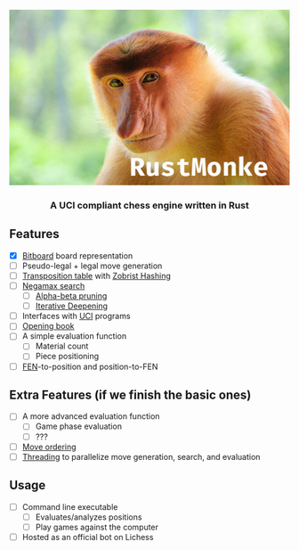 <div id="crazyara-logo" align="center">
    <br/>
    <img src="./etc/media/rustmonke.jpg" alt="Rust Monke Logo" width="512"/>
    <h3>A UCI compliant chess engine written in Rust</h3>
</div>

## Features

- [x] [Bitboard](https://www.chessprogramming.org/Bitboards) board representation
- [ ] Pseudo-legal + legal move generation
- [ ] [Transposition table](https://www.chessprogramming.org/Transposition_Table) with [Zobrist Hashing](https://www.chessprogramming.org/Zobrist_Hashing)
- [ ] [Negamax search](https://www.chessprogramming.org/Negamax)
  - [ ] [Alpha-beta pruning](https://www.chessprogramming.org/Alpha-Beta)
  - [ ] [Iterative Deepening](https://www.chessprogramming.org/Iterative_Deepening)
- [ ] Interfaces with [UCI](http://wbec-ridderkerk.nl/html/UCIProtocol.html) programs
- [ ] [Opening book](https://www.chessprogramming.org/Opening_Book)
- [ ] A simple evaluation function
  - [ ] Material count
  - [ ] Piece positioning
- [ ] [FEN](https://en.wikipedia.org/wiki/Forsyth–Edwards_Notation)-to-position and position-to-FEN

## Extra Features (if we finish the basic ones)
- [ ] A more advanced evaluation function
  - [ ] Game phase evaluation
  - [ ] ???
- [ ] [Move ordering](https://www.chessprogramming.org/Move_Ordering)
- [ ] [Threading](https://en.wikipedia.org/wiki/Pthreads) to parallelize move generation, search, and evaluation

## Usage
- [ ] Command line executable
  - [ ] Evaluates/analyzes positions
  - [ ] Play games against the computer
- [ ] Hosted as an official bot on Lichess
